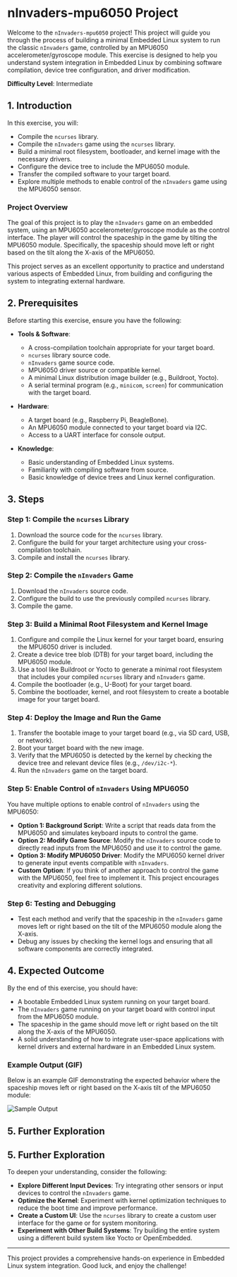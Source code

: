 # nInvaders-mpu6050 Project

Welcome to the `nInvaders-mpu6050` project! This project will guide you through the process of building a minimal Embedded Linux system to run the classic `nInvaders` game, controlled by an MPU6050 accelerometer/gyroscope module. This exercise is designed to help you understand system integration in Embedded Linux by combining software compilation, device tree configuration, and driver modification.

**Difficulty Level**: Intermediate


## 1. Introduction

In this exercise, you will:

- Compile the `ncurses` library.
- Compile the `nInvaders` game using the `ncurses` library.
- Build a minimal root filesystem, bootloader, and kernel image with the necessary drivers.
- Configure the device tree to include the MPU6050 module.
- Transfer the compiled software to your target board.
- Explore multiple methods to enable control of the `nInvaders` game using the MPU6050 sensor.

### **Project Overview**

The goal of this project is to play the `nInvaders` game on an embedded system, using an MPU6050 accelerometer/gyroscope module as the control interface. The player will control the spaceship in the game by tilting the MPU6050 module. Specifically, the spaceship should move left or right based on the tilt along the X-axis of the MPU6050.

This project serves as an excellent opportunity to practice and understand various aspects of Embedded Linux, from building and configuring the system to integrating external hardware.

## 2. Prerequisites

Before starting this exercise, ensure you have the following:

- **Tools & Software**:
  - A cross-compilation toolchain appropriate for your target board.
  - `ncurses` library source code.
  - `nInvaders` game source code.
  - MPU6050 driver source or compatible kernel.
  - A minimal Linux distribution image builder (e.g., Buildroot, Yocto).
  - A serial terminal program (e.g., `minicom`, `screen`) for communication with the target board.

- **Hardware**:
  - A target board (e.g., Raspberry Pi, BeagleBone).
  - An MPU6050 module connected to your target board via I2C.
  - Access to a UART interface for console output.

- **Knowledge**:
  - Basic understanding of Embedded Linux systems.
  - Familiarity with compiling software from source.
  - Basic knowledge of device trees and Linux kernel configuration.

## 3. Steps

### Step 1: Compile the `ncurses` Library

1. Download the source code for the `ncurses` library.
2. Configure the build for your target architecture using your cross-compilation toolchain.
3. Compile and install the `ncurses` library.

### Step 2: Compile the `nInvaders` Game

1. Download the `nInvaders` source code.
2. Configure the build to use the previously compiled `ncurses` library.
3. Compile the game.

### Step 3: Build a Minimal Root Filesystem and Kernel Image

1. Configure and compile the Linux kernel for your target board, ensuring the MPU6050 driver is included.
2. Create a device tree blob (DTB) for your target board, including the MPU6050 module.
3. Use a tool like Buildroot or Yocto to generate a minimal root filesystem that includes your compiled `ncurses` library and `nInvaders` game.
4. Compile the bootloader (e.g., U-Boot) for your target board.
5. Combine the bootloader, kernel, and root filesystem to create a bootable image for your target board.

### Step 4: Deploy the Image and Run the Game

1. Transfer the bootable image to your target board (e.g., via SD card, USB, or network).
2. Boot your target board with the new image.
3. Verify that the MPU6050 is detected by the kernel by checking the device tree and relevant device files (e.g., `/dev/i2c-*`).
4. Run the `nInvaders` game on the target board.

### Step 5: Enable Control of `nInvaders` Using MPU6050

You have multiple options to enable control of `nInvaders` using the MPU6050:

- **Option 1: Background Script**: Write a script that reads data from the MPU6050 and simulates keyboard inputs to control the game.
- **Option 2: Modify Game Source**: Modify the `nInvaders` source code to directly read inputs from the MPU6050 and use it to control the game.
- **Option 3: Modify MPU6050 Driver**: Modify the MPU6050 kernel driver to generate input events compatible with `nInvaders`.
- **Custom Option**: If you think of another approach to control the game with the MPU6050, feel free to implement it. This project encourages creativity and exploring different solutions.

### Step 6: Testing and Debugging

- Test each method and verify that the spaceship in the `nInvaders` game moves left or right based on the tilt of the MPU6050 module along the X-axis.
- Debug any issues by checking the kernel logs and ensuring that all software components are correctly integrated.

## 4. Expected Outcome

By the end of this exercise, you should have:

- A bootable Embedded Linux system running on your target board.
- The `nInvaders` game running on your target board with control input from the MPU6050 module.
- The spaceship in the game should move left or right based on the tilt along the X-axis of the MPU6050.
- A solid understanding of how to integrate user-space applications with kernel drivers and external hardware in an Embedded Linux system.

### Example Output (GIF)

Below is an example GIF demonstrating the expected behavior where the spaceship moves left or right based on the X-axis tilt of the MPU6050 module:

![Sample Output]([https://mega.nz/file/En9CkRBZ#ndRbG4FireiroVdayiUERC9xPy2OBd1GfwQiFSbLSDE](https://github.com/xmersad/Embedded-Linux-Practices/blob/main/Embedded-Linux-System-Integration/nInvaders-mpu6050/nInvaders.gif) )

## 5. Further Exploration

## 5. Further Exploration

To deepen your understanding, consider the following:

- **Explore Different Input Devices**: Try integrating other sensors or input devices to control the `nInvaders` game.
- **Optimize the Kernel**: Experiment with kernel optimization techniques to reduce the boot time and improve performance.
- **Create a Custom UI**: Use the `ncurses` library to create a custom user interface for the game or for system monitoring.
- **Experiment with Other Build Systems**: Try building the entire system using a different build system like Yocto or OpenEmbedded.

---

This project provides a comprehensive hands-on experience in Embedded Linux system integration. Good luck, and enjoy the challenge!

